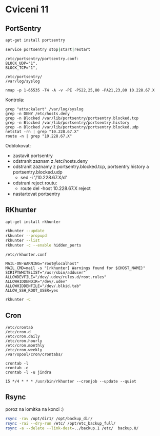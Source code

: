 # Cviceni 11

## PortSentry

```bash
apt-get install portsentry

service portsentry stop|start|restart
```

```
/etc/portsentry/portsentry.conf:
BLOCK_UDP="1",
BLOCK_TCP="1",
```

```
/etc/portsentry/
/var/log/syslog
```
```
nmap -p 1-65535 -T4 -A -v -PE -PS22,25,80 -PA21,23,80 10.228.67.X
```

Kontrola:
```
grep "attackalert" /var/log/syslog
grep -n DENY /etc/hosts.deny
grep -n Blocked /var/lib/portsentry/portsentry.blocked.tcp
grep -n Blocked /var/lib/portsentry/portsentry.history
grep -n Blocked /var/lib/portsentry/portsentry.blocked.udp
netstat -rn | grep "10.228.67.X"
route -n | grep "10.228.67.X"
```

Odblokovat:
* zastavit portsentry
* odstranit zaznam z /etc/hosts.deny
* odstranit zaznamy z portsentry.blocked.tcp, portsentry.history a portsentry.blocked.udp
  * sed -i '/10.228.67.X/d' <jmeno souboru>
* odstrani reject routu:
  * route del -host 10.228.67.X reject
* nastartovat portsentry

## RKhunter

```bash
apt-get install rkhunter

rkhunter --update
rkhunter --propupd
rkhunter --list
rkhunter -c --enable hidden_ports
```

```
/etc/rkhunter.conf

MAIL-ON-WARNING="root@localhost"
MAIL_CMD=mail -s "[rkhunter] Warnings found for ${HOST_NAME}"
SCRIPTWHITELIST="/usr/sbin/adduser"
ALLOWDEVFILE="/dev/.udev/rules.d/root.rules"
ALLOWHIDDENDIR="/dev/.udev"
ALLOWHIDDENFILE="/dev/.blkid.tab"
ALLOW_SSH_ROOT_USER=yes
```

``` bash
rkhunter -C
```

## Cron

```
/etc/crontab
/etc/cron.d
/etc/cron.daily
/etc/cron.hourly
/etc/cron.monthly
/etc/cron.weekly
/var/spool/cron/crontabs/
```

```
crontab -l
crontab -e
crontab -l -u jindra
```

```
15 */4 * * * /usr/bin/rkhunter --cronjob --update --quiet
```

## Rsync

poroz na lomitka na konci :)
```bash
rsync -rav /opt/dir1/ /opt/backup_dir/
rsync -rai --dry-run /etc/ /opt/etc_backup_full/
rsync -a --delete --link-dest=../backup.1 /etc/  backup.0/
```